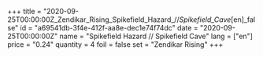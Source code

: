 +++
title = "2020-09-25T00:00:00Z_Zendikar_Rising_Spikefield_Hazard_//_Spikefield_Cave_[en]_false"
id = "a69541db-3f4e-412f-aa8e-dec1e74f74dc"
date = "2020-09-25T00:00:00Z"
name = "Spikefield Hazard // Spikefield Cave"
lang = ["en"]
price = "0.24"
quantity = 4
foil = false
set = "Zendikar Rising"
+++

